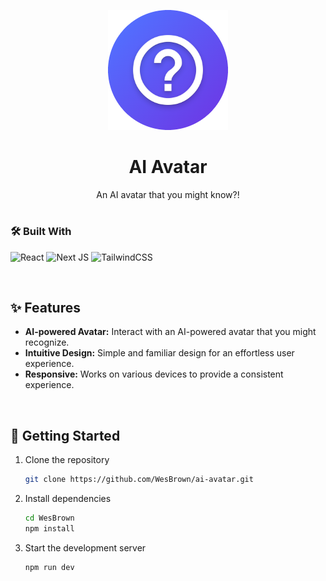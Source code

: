 <a name="readme-top"></a>

<!-- PROJECT LOGO -->
<!--suppress HtmlDeprecatedAttribute -->
<div align="center">
<img src="public/icon-192.png" alt="AI Avatar Logo">
  <h1 align="center">AI Avatar</h1>

  <p align="center">
    An AI avatar that you might know?!
   
  </p>
</div>

<!-- Preview -->
#
### 🛠️ Built With

![React](https://img.shields.io/badge/react-%2320232a.svg?style=for-the-badge&logo=react&logoColor=%2361DAFB)
![Next JS](https://img.shields.io/badge/Next-black?style=for-the-badge&logo=next.js&logoColor=white)
![TailwindCSS](https://img.shields.io/badge/tailwindcss-%2338B2AC.svg?style=for-the-badge&logo=tailwind-css&logoColor=white)

<br />

<!-- Features -->
## ✨ Features

- **AI-powered Avatar:** Interact with an AI-powered avatar that you might recognize.
- **Intuitive Design:** Simple and familiar design for an effortless user experience.
- **Responsive:** Works on various devices to provide a consistent experience.

<br />

<!-- Getting Started -->
## 🚀 Getting Started

1. Clone the repository
   ```sh
   git clone https://github.com/WesBrown/ai-avatar.git
   ```
2. Install dependencies
   ```sh
   cd WesBrown
   npm install
   ```
3. Start the development server
   ```sh
   npm run dev
   ```

<br />

